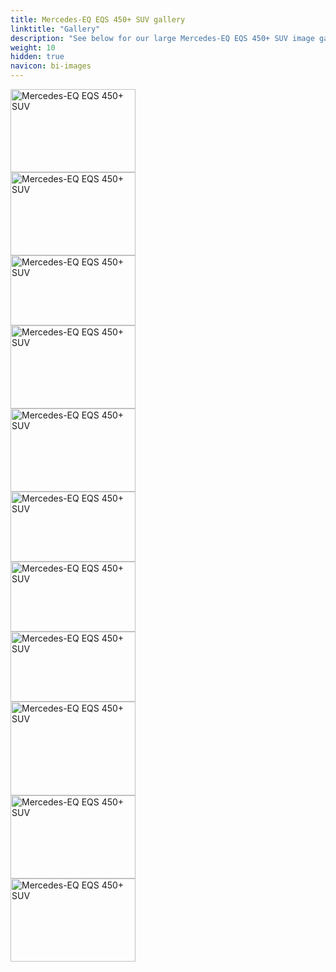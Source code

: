 ```yaml
---
title: Mercedes-EQ EQS 450+ SUV gallery
linktitle: "Gallery"
description: "See below for our large Mercedes-EQ EQS 450+ SUV image gallery. Click pictures for high-resolution versions."
weight: 10
hidden: true
navicon: bi-images
---
```

<!-- markdownlint-disable MD033 -->
<div class="row" id ="my-gallery">
<div class="pswp-grid-item col-12 col-md-6 col-lg-4">
<a href="https://media.evkx.net/multimedia/models/mercedes/eqs_suv/eqs_450plus_suv/exterior_1.jpg"
data-pswp-src="https://media.evkx.net/multimedia/models/mercedes/eqs_suv/eqs_450plus_suv/exterior_1.jpg"
data-pswp-width="3000"
data-pswp-height="1999" 
target="_blank">
<img src="https://media.evkx.net/multimedia/models/mercedes/eqs_suv/eqs_450plus_suv/exterior_1_xst.jpg" alt="Mercedes-EQ EQS 450+ SUV" width="200px" height="133px" />
</a>
</div>
<div class="pswp-grid-item col-12 col-md-6 col-lg-4">
<a href="https://media.evkx.net/multimedia/models/mercedes/eqs_suv/eqs_450plus_suv/exterior_2.jpg"
data-pswp-src="https://media.evkx.net/multimedia/models/mercedes/eqs_suv/eqs_450plus_suv/exterior_2.jpg"
data-pswp-width="3000"
data-pswp-height="1999" 
target="_blank">
<img src="https://media.evkx.net/multimedia/models/mercedes/eqs_suv/eqs_450plus_suv/exterior_2_xst.jpg" alt="Mercedes-EQ EQS 450+ SUV" width="200px" height="133px" />
</a>
</div>
<div class="pswp-grid-item col-12 col-md-6 col-lg-4">
<a href="https://media.evkx.net/multimedia/models/mercedes/eqs_suv/eqs_450plus_suv/frontseats_1.jpg"
data-pswp-src="https://media.evkx.net/multimedia/models/mercedes/eqs_suv/eqs_450plus_suv/frontseats_1.jpg"
data-pswp-width="3000"
data-pswp-height="1687" 
target="_blank">
<img src="https://media.evkx.net/multimedia/models/mercedes/eqs_suv/eqs_450plus_suv/frontseats_1_xst.jpg" alt="Mercedes-EQ EQS 450+ SUV" width="200px" height="112px" />
</a>
</div>
<div class="pswp-grid-item col-12 col-md-6 col-lg-4">
<a href="https://media.evkx.net/multimedia/models/mercedes/eqs_suv/eqs_450plus_suv/headlight_1.jpg"
data-pswp-src="https://media.evkx.net/multimedia/models/mercedes/eqs_suv/eqs_450plus_suv/headlight_1.jpg"
data-pswp-width="3000"
data-pswp-height="2000" 
target="_blank">
<img src="https://media.evkx.net/multimedia/models/mercedes/eqs_suv/eqs_450plus_suv/headlight_1_xst.jpg" alt="Mercedes-EQ EQS 450+ SUV" width="200px" height="133px" />
</a>
</div>
<div class="pswp-grid-item col-12 col-md-6 col-lg-4">
<a href="https://media.evkx.net/multimedia/models/mercedes/eqs_suv/eqs_450plus_suv/main_1.jpg"
data-pswp-src="https://media.evkx.net/multimedia/models/mercedes/eqs_suv/eqs_450plus_suv/main_1.jpg"
data-pswp-width="3000"
data-pswp-height="1999" 
target="_blank">
<img src="https://media.evkx.net/multimedia/models/mercedes/eqs_suv/eqs_450plus_suv/main_1_xst.jpg" alt="Mercedes-EQ EQS 450+ SUV" width="200px" height="133px" />
</a>
</div>
<div class="pswp-grid-item col-12 col-md-6 col-lg-4">
<a href="https://media.evkx.net/multimedia/models/mercedes/eqs_suv/eqs_450plus_suv/screens_1.jpg"
data-pswp-src="https://media.evkx.net/multimedia/models/mercedes/eqs_suv/eqs_450plus_suv/screens_1.jpg"
data-pswp-width="3000"
data-pswp-height="1687" 
target="_blank">
<img src="https://media.evkx.net/multimedia/models/mercedes/eqs_suv/eqs_450plus_suv/screens_1_xst.jpg" alt="Mercedes-EQ EQS 450+ SUV" width="200px" height="112px" />
</a>
</div>
<div class="pswp-grid-item col-12 col-md-6 col-lg-4">
<a href="https://media.evkx.net/multimedia/models/mercedes/eqs_suv/eqs_450plus_suv/screens_2.jpg"
data-pswp-src="https://media.evkx.net/multimedia/models/mercedes/eqs_suv/eqs_450plus_suv/screens_2.jpg"
data-pswp-width="3000"
data-pswp-height="1687" 
target="_blank">
<img src="https://media.evkx.net/multimedia/models/mercedes/eqs_suv/eqs_450plus_suv/screens_2_xst.jpg" alt="Mercedes-EQ EQS 450+ SUV" width="200px" height="112px" />
</a>
</div>
<div class="pswp-grid-item col-12 col-md-6 col-lg-4">
<a href="https://media.evkx.net/multimedia/models/mercedes/eqs_suv/eqs_450plus_suv/screens_3.jpg"
data-pswp-src="https://media.evkx.net/multimedia/models/mercedes/eqs_suv/eqs_450plus_suv/screens_3.jpg"
data-pswp-width="3000"
data-pswp-height="1687" 
target="_blank">
<img src="https://media.evkx.net/multimedia/models/mercedes/eqs_suv/eqs_450plus_suv/screens_3_xst.jpg" alt="Mercedes-EQ EQS 450+ SUV" width="200px" height="112px" />
</a>
</div>
<div class="pswp-grid-item col-12 col-md-6 col-lg-4">
<a href="https://media.evkx.net/multimedia/models/mercedes/eqs_suv/eqs_450plus_suv/secondrowseats_1.jpg"
data-pswp-src="https://media.evkx.net/multimedia/models/mercedes/eqs_suv/eqs_450plus_suv/secondrowseats_1.jpg"
data-pswp-width="3000"
data-pswp-height="2250" 
target="_blank">
<img src="https://media.evkx.net/multimedia/models/mercedes/eqs_suv/eqs_450plus_suv/secondrowseats_1_xst.jpg" alt="Mercedes-EQ EQS 450+ SUV" width="200px" height="150px" />
</a>
</div>
<div class="pswp-grid-item col-12 col-md-6 col-lg-4">
<a href="https://media.evkx.net/multimedia/models/mercedes/eqs_suv/eqs_450plus_suv/thirdrowseats_1.jpg"
data-pswp-src="https://media.evkx.net/multimedia/models/mercedes/eqs_suv/eqs_450plus_suv/thirdrowseats_1.jpg"
data-pswp-width="3000"
data-pswp-height="2001" 
target="_blank">
<img src="https://media.evkx.net/multimedia/models/mercedes/eqs_suv/eqs_450plus_suv/thirdrowseats_1_xst.jpg" alt="Mercedes-EQ EQS 450+ SUV" width="200px" height="133px" />
</a>
</div>
<div class="pswp-grid-item col-12 col-md-6 col-lg-4">
<a href="https://media.evkx.net/multimedia/models/mercedes/eqs_suv/eqs_450plus_suv/trunk_1.jpg"
data-pswp-src="https://media.evkx.net/multimedia/models/mercedes/eqs_suv/eqs_450plus_suv/trunk_1.jpg"
data-pswp-width="3000"
data-pswp-height="1999" 
target="_blank">
<img src="https://media.evkx.net/multimedia/models/mercedes/eqs_suv/eqs_450plus_suv/trunk_1_xst.jpg" alt="Mercedes-EQ EQS 450+ SUV" width="200px" height="133px" />
</a>
</div>
</div>
<script type="module">
  import PhotoSwipeLightbox from '/js/photoswipe-lightbox.esm.js';
    const lightbox = new PhotoSwipeLightbox({
       gallery: '#my-gallery',
        children: 'a',
        pswpModule: () => import('/js/photoswipe.esm.js')
    });
lightbox.init();
</script>
